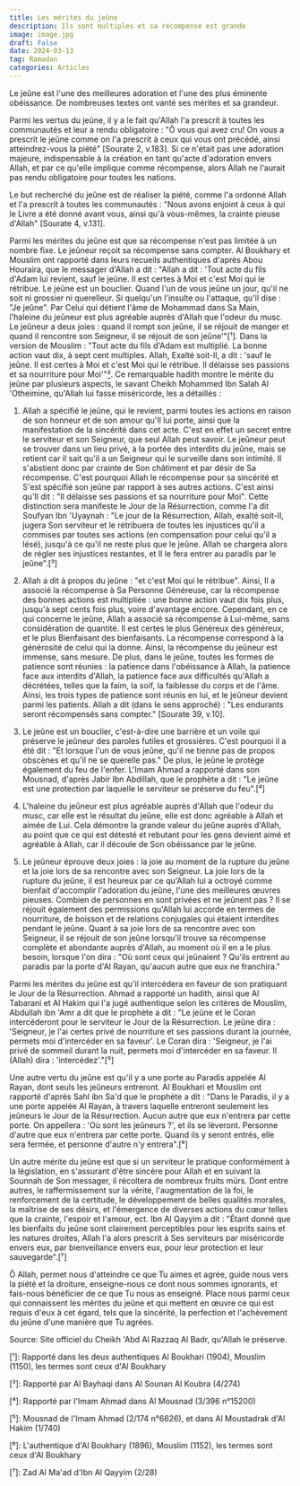```yaml
---
title: Les mérites du jeûne 
description: Ils sont multiples et sa récompense est grande
image: image.jpg
draft: False
date: 2024-03-13
tag: Ramadan
categories: Articles
---
```


Le jeûne est l'une des meilleures adoration et l'une des plus éminente obéissance. De nombreuses textes ont vanté ses mérites et sa grandeur.

Parmi les vertus du jeûne, il y a le fait qu'Allah l'a prescrit à toutes les communautés et leur a rendu obligatoire : "Ô vous qui avez cru! On vous a prescrit le jeûne comme on l'a prescrit à ceux qui vous ont précédé, ainsi atteindrez-vous la piété" [Sourate 2, v.183]. Si ce n'était pas une adoration majeure, indispensable à la création en tant qu'acte d'adoration envers Allah, et par ce qu'elle implique comme récompense, alors Allah ne l'aurait pas rendu obligatoire pour toutes les nations.

Le but recherché du jeûne est de réaliser la piété, comme l'a ordonné Allah et l'a prescrit à toutes les communautés : "Nous avons enjoint à ceux à qui le Livre a été donné avant vous, ainsi qu'à vous-mêmes, la crainte pieuse d'Allah" [Sourate 4, v.131].

Parmi les mérites du jeûne est que sa récompense n'est pas limitée à un nombre fixe. Le jeûneur reçoit sa récompense sans compter. Al Boukhary et Mouslim ont rapporté dans leurs recueils authentiques d'après Abou Houraira, que le messager d'Allah a dit : "Allah a dit : 'Tout acte du fils d'Adam lui revient, sauf le jeûne. Il est certes à Moi et c'est Moi qui le rétribue. Le jeûne est un bouclier. Quand l'un de vous jeûne un jour, qu'il ne soit ni grossier ni querelleur. Si quelqu'un l'insulte ou l'attaque, qu'il dise : "Je jeûne". Par Celui qui détient l'âme de Mohammad dans Sa Main, l'haleine du jeûneur est plus agréable auprès d'Allah que l'odeur du musc. Le jeûneur a deux joies : quand il rompt son jeûne, il se réjouit de manger et quand il rencontre son Seigneur, il se réjouit de son jeûne'"[¹]. Dans la version de Mouslim : "Tout acte du fils d'Adam est multiplié. La bonne action vaut dix, à sept cent multiples. Allah, Exalté soit-Il, a dit : 'sauf le jeûne. Il est certes à Moi et c'est Moi qui le rétribue. Il délaisse ses passions et sa nourriture pour Moi'"[²]. Ce remarquable hadith montre le mérite du jeûne par plusieurs aspects, le savant Cheikh Mohammed Ibn Salah Al 'Otheimine, qu'Allah lui fasse miséricorde, les a détaillés :

1) Allah a spécifié le jeûne, qui le revient, parmi toutes les actions en raison de son honneur et de son amour qu'Il lui porte, ainsi que la manifestation de la sincérité dans cet acte. C'est en effet un secret entre le serviteur et son Seigneur, que seul Allah peut savoir. Le jeûneur peut se trouver dans un lieu privé, à la portée des interdits  du jeûne, mais se retient car il sait qu'il a un Seigneur qui le surveille dans son intimité. Il s'abstient donc par crainte de Son châtiment et par désir de Sa récompense. C'est pourquoi Allah le récompense pour sa sincérité et S'est spécifié son jeûne par rapport à ses autres actions. C'est ainsi qu'Il dit : "Il délaisse ses passions et sa nourriture pour Moi". Cette distinction sera manifeste le Jour de la Résurrection, comme l'a dit Soufyan Ibn 'Uyaynah : "Le jour de la Résurrection, Allah, exalté soit-Il, jugera Son serviteur et le rétribuera de toutes les injustices qu'il a commises par toutes ses actions (en compensation pour celui qu'il a lésé), jusqu'à ce qu'il ne reste plus que le jeûne. Allah se chargera alors de régler ses injustices restantes, et Il le fera entrer au paradis par le jeûne".[³]

2) Allah a dit à propos du jeûne : "et c'est Moi qui le rétribue". Ainsi, Il a associé la récompense à Sa Personne Généreuse, car la récompense des bonnes actions est multipliée : une bonne action vaut dix fois plus, jusqu'à sept cents fois plus, voire d'avantage encore. Cependant, en ce qui concerne le jeûne, Allah a associé sa récompense à Lui-même, sans considération de quantité. Il est certes le plus Généreux des généreux, et le plus Bienfaisant des bienfaisants. La récompense correspond à la générosité de celui qui la donne. Ainsi, la récompense du jeûneur est immense, sans mesure. De plus, dans le jeûne, toutes les formes de patience sont réunies : la patience dans l'obéissance à Allah, la patience face aux interdits d'Allah, la patience face aux difficultés qu'Allah a décrétées, telles que la faim, la soif, la faiblesse du corps et de l'âme. Ainsi, les trois types de patience sont réunis en lui, et le jeûneur devient parmi les patients. Allah a dit (dans le sens approché) : "Les endurants seront récompensés sans compter." [Sourate 39, v.10].

3) Le jeûne est un bouclier, c'est-à-dire une barrière et un voile qui préserve le jeûneur des paroles futiles et grossières. C'est pourquoi il a été dit : "Et lorsque l'un de vous jeûne, qu'il ne tienne pas de propos obscènes et qu'il ne se querelle pas." De plus, le jeûne le protège également du feu de l'enfer. L'Imam Ahmad a rapporté dans son Mousnad, d'après Jabir Ibn Abdillah, que le prophète a dit : "Le jeûne est une protection par laquelle le serviteur se préserve du feu".[⁴]

4) L'haleine du jeûneur est plus agréable auprès d'Allah que l'odeur du musc, car elle est le résultat du jeûne, elle est donc agréable à Allah et aimée de Lui. Cela démontre la grande valeur du jeûne auprès d'Allah, au point que ce qui est détesté et rebutant pour les gens devient aimé et agréable à Allah, car il découle de Son obéissance par le jeûne.

5) Le jeûneur éprouve deux joies : la joie au moment de la rupture du jeûne et la joie lors de sa rencontre avec son Seigneur. La joie lors de la rupture du jeûne, il est heureux par ce qu'Allah lui a octroyé comme bienfait d'accomplir l'adoration du jeûne, l'une des meilleures œuvres pieuses. Combien de personnes en sont privées et ne jeûnent pas ? Il se réjouit également des permissions qu'Allah lui accorde en termes de nourriture, de boisson et de relations conjugales qui étaient interdites pendant le jeûne. Quant à sa joie lors de sa rencontre avec son Seigneur, il se réjouit de son jeûne lorsqu'il trouve sa récompense complète et abondante auprès d'Allah, au moment où il en a le plus besoin, lorsque l'on dira : "Où sont ceux qui jeûnaient ? Qu'ils entrent au paradis par la porte d'Al Rayan, qu'aucun autre que eux ne franchira."


Parmi les mérites du jeûne est qu'il intercédera en faveur de son pratiquant le Jour de la Résurrection. Ahmad a rapporté un hadith, ainsi que Al Tabarani et Al Hakim qui l'a jugé authentique selon les critères de Mouslim, Abdullah ibn 'Amr a dit que le prophète a dit : "Le jeûne et le Coran intercéderont pour le serviteur le Jour de la Résurrection. Le jeûne dira : 'Seigneur, je l'ai certes privé de nourriture et ses passions durant la journée, permets moi d'intercéder en sa faveur'. Le Coran dira : 'Seigneur, je l'ai privé de sommeil durant la nuit, permets moi d'intercéder en sa faveur. Il (Allah) dira : 'intercédez'."[⁵]

Une autre vertu du jeûne est qu'il y a une porte au Paradis appelée Al Rayan, dont seuls les jeûneurs entreront. Al Boukhari et Mouslim ont rapporté d'après Sahl ibn Sa'd que le prophète a dit : "Dans le Paradis, il y a une porte appelée Al Rayan, à travers laquelle entreront seulement les jeûneurs le Jour de la Résurrection. Aucun autre que eux n'entrera par cette porte. On appellera : 'Où sont les jeûneurs ?', et ils se lèveront. Personne d'autre que eux n'entrera par cette porte. Quand ils y seront entrés, elle sera fermée, et personne d'autre n'y entrera".[⁶]

Un autre mérite du jeûne est que si un serviteur le pratique conformément à la législation, en s'assurant d'être sincère pour Allah et en suivant la Sounnah de Son messager,  il récoltera de nombreux fruits mûrs. Dont entre autres, le raffermissement sur la vérité, l'augmentation de la foi, le renforcement de la certitude, le développement de belles qualités morales, la maîtrise de ses désirs, et l'émergence de diverses actions du cœur telles que la crainte, l'espoir et l'amour, ect. Ibn Al Qayyim a dit : "Étant donné que les bienfaits du jeûne sont clairement perceptibles pour les esprits sains et les natures droites, Allah l'a alors prescrit à Ses serviteurs par miséricorde envers eux, par bienveillance envers eux, pour leur protection et leur sauvegarde".[⁷]

Ô Allah, permet nous d'atteindre ce que Tu aimes et agrée, guide nous vers la piété et la droiture, enseigne-nous ce dont nous sommes ignorants, et fais-nous bénéficier de ce que Tu nous as enseigné. Place nous parmi ceux qui connaissent les mérites du jeûne et qui mettent en œuvre ce qui est requis d'eux à cet égard, tels que la sincérité, la perfection et l'achèvement du jeûne d'une manière que Tu agrées.

Source: Site officiel du Cheikh 'Abd Al Razzaq Al Badr, qu'Allah le préserve.

[¹]: Rapporté dans les deux authentiques Al Boukhari (1904), Mouslim (1150), les termes sont ceux d'Al Boukhary

[²]: Mouslim (1150)

[³]: Rapporté par Al Bayhaqi dans Al Sounan Al Koubra (4/274)

[⁴]: Rapporté par l'Imam Ahmad dans Al Mousnad (3/396 n°15200)

[⁵]: Mousnad de l'Imam Ahmad (2/174 n°6626), et dans Al Moustadrak d'Al Hakim (1/740)

[⁶]: L'authentique d'Al Boukhary (1896), Mouslim (1152), les termes sont ceux d'Al Boukhary

[⁷]: Zad Al Ma'ad d'Ibn Al Qayyim (2/28)
